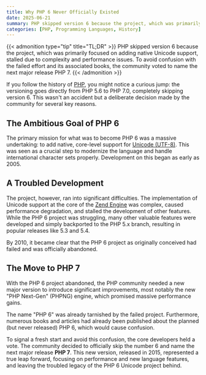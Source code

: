 ```yaml
---
title: Why PHP 6 Never Officially Existed
date: 2025-06-21
summary: PHP skipped version 6 because the project, which was primarily focused on adding native Unicode support, stalled due to complexity and performance issues. To avoid confusion with the failed effort and its associated books, the community voted to name the next major release PHP 7.
categories: [PHP, Programming Languages, History]
---
```


{{< admonition type="tip" title="TL;DR" >}}
PHP skipped version 6 because the project, which was primarily focused on adding native Unicode support, stalled due to complexity and performance issues. To avoid confusion with the failed effort and its associated books, the community voted to name the next major release PHP 7.
{{< /admonition >}}

If you follow the history of [PHP](https://www.php.net/), you might notice a curious jump: the versioning goes directly from PHP 5.6 to PHP 7.0, completely skipping version 6. This wasn't an accident but a deliberate decision made by the community for several key reasons.

## The Ambitious Goal of PHP 6

The primary mission for what was to become PHP 6 was a massive undertaking: to add native, core-level support for [Unicode (UTF-8)](https://en.wikipedia.org/wiki/Unicode). This was seen as a crucial step to modernize the language and handle international character sets properly. Development on this began as early as 2005.

## A Troubled Development

The project, however, ran into significant difficulties. The implementation of Unicode support at the core of the [Zend Engine](https://en.wikipedia.org/wiki/Zend_Engine) was complex, caused performance degradation, and stalled the development of other features. While the PHP 6 project was struggling, many other valuable features were developed and simply backported to the PHP 5.x branch, resulting in popular releases like 5.3 and 5.4.

By 2010, it became clear that the PHP 6 project as originally conceived had failed and was officially abandoned.

## The Move to PHP 7

With the PHP 6 project abandoned, the PHP community needed a new major version to introduce significant improvements, most notably the new "PHP Next-Gen" (PHPNG) engine, which promised massive performance gains.

The name "PHP 6" was already tarnished by the failed project. Furthermore, numerous books and articles had already been published about the planned (but never released) PHP 6, which would cause confusion.

To signal a fresh start and avoid this confusion, the core developers held a vote. The community decided to officially skip the number 6 and name the next major release **PHP 7**. This new version, released in 2015, represented a true leap forward, focusing on performance and new language features, and leaving the troubled legacy of the PHP 6 Unicode project behind.
